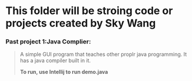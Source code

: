 # This folder will be stroing code or projects created by Sky Wang


### Past project 1:Java Complier:
> A simple GUI program that teaches other proplr java programming. It has a java compiler built in it.
>
> __To run, use Intellij to run demo.java__

